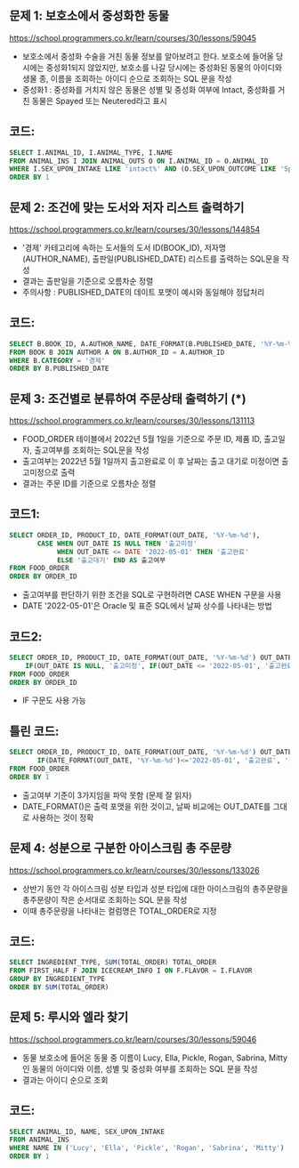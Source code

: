 ## 문제 1: 보호소에서 중성화한 동물

https://school.programmers.co.kr/learn/courses/30/lessons/59045

- 보호소에서 중성화 수술을 거친 동물 정보를 알아보려고 한다. 보호소에 들어올 당시에는 중성화1되지 않았지만, 보호소를 나갈 당시에는 중성화된 동물의 아이디와 생물 종, 이름을 조회하는 아이디 순으로 조회하는 SQL 문을 작성
- 중성화1 : 중성화를 거치지 않은 동물은 성별 및 중성화 여부에 Intact, 중성화를 거친 동물은 Spayed 또는 Neutered라고 표시

## 코드:
```sql
SELECT I.ANIMAL_ID, I.ANIMAL_TYPE, I.NAME
FROM ANIMAL_INS I JOIN ANIMAL_OUTS O ON I.ANIMAL_ID = O.ANIMAL_ID
WHERE I.SEX_UPON_INTAKE LIKE 'intact%' AND (O.SEX_UPON_OUTCOME LIKE 'Spayed%' OR O.SEX_UPON_OUTCOME LIKE 'Neutered%')
ORDER BY 1
```

## 문제 2: 조건에 맞는 도서와 저자 리스트 출력하기

https://school.programmers.co.kr/learn/courses/30/lessons/144854

- '경제' 카테고리에 속하는 도서들의 도서 ID(BOOK_ID), 저자명(AUTHOR_NAME), 출판일(PUBLISHED_DATE) 리스트를 출력하는 SQL문을 작성
- 결과는 출판일을 기준으로 오름차순 정렬
- 주의사항 : PUBLISHED_DATE의 데이트 포맷이 예시와 동일해야 정답처리

## 코드:
```sql
SELECT B.BOOK_ID, A.AUTHOR_NAME, DATE_FORMAT(B.PUBLISHED_DATE, '%Y-%m-%d') PUBLISHED_DATE
FROM BOOK B JOIN AUTHOR A ON B.AUTHOR_ID = A.AUTHOR_ID
WHERE B.CATEGORY = '경제'
ORDER BY B.PUBLISHED_DATE
```

## 문제 3: 조건별로 분류하여 주문상태 출력하기 (*)

https://school.programmers.co.kr/learn/courses/30/lessons/131113

- FOOD_ORDER 테이블에서 2022년 5월 1일을 기준으로 주문 ID, 제품 ID, 출고일자, 출고여부를 조회하는 SQL문을 작성
- 출고여부는 2022년 5월 1일까지 출고완료로 이 후 날짜는 출고 대기로 미정이면 출고미정으로 출력
- 결과는 주문 ID를 기준으로 오름차순 정렬

## 코드1:
```sql
SELECT ORDER_ID, PRODUCT_ID, DATE_FORMAT(OUT_DATE, '%Y-%m-%d'),
       CASE WHEN OUT_DATE IS NULL THEN '출고미정'
            WHEN OUT_DATE <= DATE '2022-05-01' THEN '출고완료'
            ELSE '출고대기' END AS 출고여부
FROM FOOD_ORDER
ORDER BY ORDER_ID
```
- 출고여부를 판단하기 위한 조건을 SQL로 구현하려면 CASE WHEN 구문을 사용
- DATE '2022-05-01'은 Oracle 및 표준 SQL에서 날짜 상수를 나타내는 방법

## 코드2:
```sql
SELECT ORDER_ID, PRODUCT_ID, DATE_FORMAT(OUT_DATE, '%Y-%m-%d') OUT_DATE,
    IF(OUT_DATE IS NULL, '출고미정', IF(OUT_DATE <= '2022-05-01', '출고완료', '출고대기')) AS 출고여부
FROM FOOD_ORDER
ORDER BY ORDER_ID
```
- IF 구문도 사용 가능

## 틀린 코드:
```sql
SELECT ORDER_ID, PRODUCT_ID, DATE_FORMAT(OUT_DATE, '%Y-%m-%d') OUT_DATE,
       IF(DATE_FORMAT(OUT_DATE, '%Y-%m-%d')<='2022-05-01', '출고완료', '출고미정') '출고여부'
FROM FOOD_ORDER
ORDER BY 1
```
- 출고여부 기준이 3가지임을 파악 못함 (문제 잘 읽자)
- DATE_FORMAT()은 출력 포맷을 위한 것이고, 날짜 비교에는 OUT_DATE를 그대로 사용하는 것이 정확

## 문제 4: 성분으로 구분한 아이스크림 총 주문량

https://school.programmers.co.kr/learn/courses/30/lessons/133026

- 상반기 동안 각 아이스크림 성분 타입과 성분 타입에 대한 아이스크림의 총주문량을 총주문량이 작은 순서대로 조회하는 SQL 문을 작성
- 이때 총주문량을 나타내는 컬럼명은 TOTAL_ORDER로 지정

## 코드:
```sql
SELECT INGREDIENT_TYPE, SUM(TOTAL_ORDER) TOTAL_ORDER
FROM FIRST_HALF F JOIN ICECREAM_INFO I ON F.FLAVOR = I.FLAVOR
GROUP BY INGREDIENT_TYPE
ORDER BY SUM(TOTAL_ORDER)
```

## 문제 5: 루시와 엘라 찾기

https://school.programmers.co.kr/learn/courses/30/lessons/59046

- 동물 보호소에 들어온 동물 중 이름이 Lucy, Ella, Pickle, Rogan, Sabrina, Mitty인 동물의 아이디와 이름, 성별 및 중성화 여부를 조회하는 SQL 문을 작성
- 결과는 아이디 순으로 조회

## 코드:
```sql
SELECT ANIMAL_ID, NAME, SEX_UPON_INTAKE
FROM ANIMAL_INS
WHERE NAME IN ('Lucy', 'Ella', 'Pickle', 'Rogan', 'Sabrina', 'Mitty')
ORDER BY 1
```
